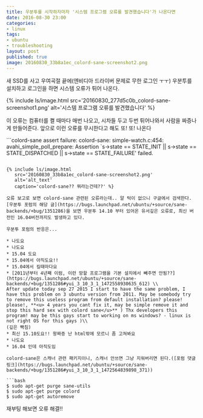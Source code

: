 ```yaml
---
title: 우분투를 시작하자마자 '시스템 프로그램 오류를 발견했습니다'가 나온다면
date: 2016-08-30 23:00
categories:
- linux
tags:
- ubuntu
- troubleshooting
layout: post
published: true
image: 20160830_33b8a1ec_colord-sane-screenshot2.png
---
```


새 SSD를 사고 우여곡절 끝에(엔비디아 드라이버 문제로 무한 로그인 ㅜㅜ) 우분투를 설치하고 로그인을 하면 시스템 오류가 튀어 나온다. 

{% include ls/image.html
   src='20160830_277d5c0b_colord-sane-screenshot1.png'
   alt='시스템 프로그램 오류를 발견했습니다' %}

이 오류는 컴퓨터를 켤 때마다 매번 나오고, 시차들 두고 두번 튀어나와서 사람을 짜증나게 만들어준다. 앞으로 이런 오류를 무시한다고 해도 또! 또! 나온다

```colord-sane assert failure: colord-sane: simple-watch.c:454: avahi_simple_poll_prepare: Assertion `s->state == STATE_INIT || s->state == STATE_DISPATCHED || s->state == STATE_FAILURE' failed.
```

{% include ls/image.html
   src='20160830_33b8a1ec_colord-sane-screenshot2.png'
   alt='alt_text'
   caption='colord-sane?? 뭐라는건데??' %}

오류 보고로 보면 colord-sane 관련된 오류라는데.. 알 턱이 없으니 구글에서 검색한다.
[우분투 포럼의 해당 글](https://bugs.launchpad.net/ubuntu/+source/sane-backends/+bug/1351286)을 보면 우분투 14.10 부터 있어온 유서깊은 오류로, 최신 버전인 16.04버전까지도 발생하고 있다.

우분투 포럼의 반응은...

* 나도요
* 나도요
* 15.04 도요
* 15.04에서 아직도요!!
* 15.04에서 킬때마다요
* [2011년부터 4년째 이럼, 이런 망할 프로그램을 기본 설치에서 빼주면 안됨??](https://bugs.launchpad.net/ubuntu/+source/sane-backends/+bug/1351286#yui_3_10_3_1_1472558930635_612) \\
After update today sep 27 2015 I start to have the same problem, I have this problem on 3 ubuntu version from 2011. May be somebody try to remove this useless program from default installation? please! please!, **<u> 4 years you cant fix it, may be simple remove it and stop this hard sex with colord sane</u>** ) Thx developers this program! may be this gays start to working on ms windows? - linux is not right OS for this gays )\\
(깊은 빡침)
* 최신 15.10도요!! 왕짜증 난 html밖에 모르니 좀 고쳐봐요
* 나도요
* 16.04 인데 아직도임

colord-sane은 스캐너 관련 패키지이니, 스캐너 안쓰면 그냥 지워버리면 된다.([포럼 댓글 링크](https://bugs.launchpad.net/ubuntu/+source/sane-backends/+bug/1351286#yui_3_10_3_1_1472564839898_371))

```bash
$ sudo apt-get purge sane-utils
$ sudo apt-get purge colord
$ sudo apt-get autoremove
```

재부팅 해보면 오류 해결!!

